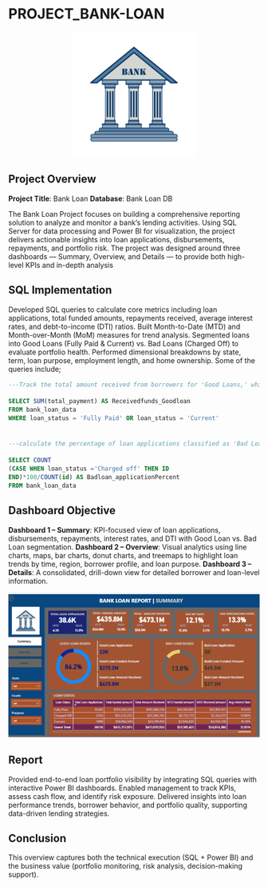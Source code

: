 # PROJECT_BANK-LOAN

<p align="center">
  <img src="https://github.com/Ayobami-hubs/PROJECT_BANK-LOAN/blob/main/Bank_Logo.jpg" alt="Bank Logo" width="250"/>
</p>

## Project Overview
**Project Title**: Bank Loan
**Database**: Bank Loan DB

The Bank Loan Project focuses on building a comprehensive reporting solution to analyze and monitor a bank’s lending activities. Using SQL Server for data processing and Power BI for visualization, the project delivers actionable insights into loan applications, disbursements, repayments, and portfolio risk.
The project was designed around three dashboards — Summary, Overview, and Details — to provide both high-level KPIs and in-depth analysis

## SQL Implementation

Developed SQL queries to calculate core metrics including loan applications, total funded amounts, repayments received, average interest rates, and debt-to-income (DTI) ratios.
Built Month-to-Date (MTD) and Month-over-Month (MoM) measures for trend analysis.
Segmented loans into Good Loans (Fully Paid & Current) vs. Bad Loans (Charged Off) to evaluate portfolio health.
Performed dimensional breakdowns by state, term, loan purpose, employment length, and home ownership.
Some of the queries include;

~~~sql
---Track the total amount received from borrowers for 'Good Loans,' which encompasses all payments made on loans with a loan status of 'Fully Paid' and 'Current.'

SELECT SUM(total_payment) AS Receivedfunds_Goodloan 
FROM bank_loan_data
WHERE loan_status = 'Fully Paid' OR loan_status = 'Current'


---calculate the percentage of loan applications classified as 'Bad Loans.' This category includes loans with a loan status of 'Charged off'.

SELECT COUNT 
(CASE WHEN loan_status ='Charged off' THEN ID
END)*100/COUNT(id) AS Badloan_applicationPercent
FROM bank_loan_data
~~~

## Dashboard Objective

**Dashboard 1 – Summary**: KPI-focused view of loan applications, disbursements, repayments, interest rates, and DTI with Good Loan vs. Bad Loan segmentation.
**Dashboard 2 – Overview**: Visual analytics using line charts, maps, bar charts, donut charts, and treemaps to highlight loan trends by time, region, borrower profile, and loan purpose.
**Dashboard 3 – Details**: A consolidated, drill-down view for detailed borrower and loan-level information.

[![Dashboard Preview](https://github.com/Ayobami-hubs/PROJECT_BANK-LOAN/blob/main/Screenshot%20(380).png)](https://github.com/Ayobami-hubs/PROJECT_BANK-LOAN/blob/main/BankLoanDashBoard.pdf.pdf)

## Report

Provided end-to-end loan portfolio visibility by integrating SQL queries with interactive Power BI dashboards.
Enabled management to track KPIs, assess cash flow, and identify risk exposure.
Delivered insights into loan performance trends, borrower behavior, and portfolio quality, supporting data-driven lending strategies.

## Conclusion

This overview captures both the technical execution (SQL + Power BI) and the business value (portfolio monitoring, risk analysis, decision-making support).
